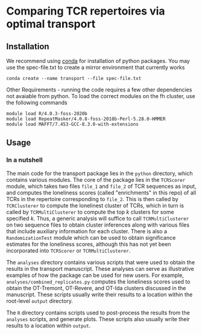 # Comparing TCR repertoires via optimal transport

## Installation
We recommend using [conda](https://docs.conda.io/en/latest/) for installation of python packages. You may use the spec-file.txt to create a mirror environment that currently works

```
conda create --name transport --file spec-file.txt
```

Other Requirements - running the code requires a few other dependencies not avaiable from python. To load the correct modules on the fh cluster, use the following commands

```
module load R/4.0.3-foss-2020b
module load RepeatMasker/4.0.8-foss-2018b-Perl-5.28.0-HMMER
module load MAFFT/7.453-GCC-8.3.0-with-extensions
```


## Usage
### In a nutshell
The main code for the transport package lies in the `python` directory, which contains various modules.
The core of the package lies in the `TCRScorer` module, which takes two files `file_1` and `file_2` of TCR sequences as input, and computes the loneliness scores (called "enrichments" in this repo) of all TCRs in the repertoire corresponding to `file_2`.
This is then called by `TCRClusterer` to compute the lonelinest cluster of TCRs, which in turn is called by `TCRMultiClusterer` to compute the top _k_ clusters for some specified _k_.
Thus, a generic analysis will suffice to call `TCRMultiClusterer` on two sequence files to obtain cluster inferences along with various files that include auxiliary information for each cluster.
There is also a `RandomizationTest` module which can be used to obtain significance estimates for the loneliness scores, although this has not yet been incorporated into `TCRScorer` or `TCRMultiClusterer`.

The `analyses` directory contains various scripts that were used to obtain the results in the transport manuscript.
These analyses can serve as illustrative examples of how the package can be used for new users.
For example, `analyses/combined_replicates.py` computes the loneliness scores used to obtain the OT-Tremont, OT-Revere, and OT-Ida clusters discussed in the manuscript.
These scripts usually write their results to a location within the root-level `output` directory.

The `R` directory contains scripts used to post-process the results from the `analyses` scripts, and generate plots.
These scripts also usually write their results to a location within `output`.

